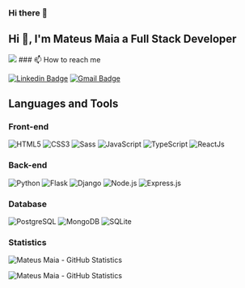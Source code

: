 ### Hi there 👋
## Hi 👋, I'm Mateus Maia a Full Stack Developer
<img src="https://c.tenor.com/1chQnZduRjkAAAAM/chuck-norris-approved.gif"/>
### 📫 How to reach me

[![Linkedin Badge](https://img.shields.io/badge/-Mateus%20Maia-0A66C2?style=flat-square&logo=Linkedin&logoColor=white&link=https://www.linkedin.com/in/mateus-maia-fonseca/)](https://www.linkedin.com/in/mateus-maia-fonseca/) [![Gmail Badge](https://img.shields.io/badge/-eng.fonsecamateus@gmail.com-DC4D42?style=flat-square&logo=Gmail&logoColor=white&link=mailto:eng.fonsecamateus@gmail.com)](eng.fonsecamateus@gmail.com) 

## Languages and Tools

### Front-end
<div>
	<img src="https://img.shields.io/badge/HTML5-E34F26?style=for-the-badge&logo=html5&logoColor=white" alt="HTML5" />
	<img src="https://img.shields.io/badge/CSS3-1572B6?style=for-the-badge&logo=css3&logoColor=white" alt="CSS3" />
	<img src="https://img.shields.io/badge/Sass-CC6699?style=for-the-badge&logo=sass&logoColor=white" alt="Sass" />
	<img src="https://img.shields.io/badge/JavaScript-323330?style=for-the-badge&logo=javascript&logoColor=F7DF1E" alt="JavaScript" />
	<img src="https://img.shields.io/badge/TypeScript-007ACC?style=for-the-badge&logo=typescript&logoColor=white" alt="TypeScript" />
	<img src="https://img.shields.io/badge/React-20232A?style=for-the-badge&logo=react&logoColor=61DAFB" alt="ReactJs" />
</div>

### Back-end
<div>
	<img src="https://img.shields.io/badge/Python-14354C?style=for-the-badge&logo=python&logoColor=white" alt="Python" />
	<img src="https://img.shields.io/badge/Flask-000000?style=for-the-badge&logo=flask&logoColor=white" alt="Flask" />
	<img src="https://img.shields.io/badge/Django-092E20?style=for-the-badge&logo=django&logoColor=white" alt="Django" />
	<img src="https://img.shields.io/badge/Node.js-43853D?style=for-the-badge&logo=node.js&logoColor=white" alt="Node.js" />
	<img src="https://img.shields.io/badge/Express.js-404D59?style=for-the-badge" alt="Express.js" />
</div>


### Database
<div>
	<img src="https://img.shields.io/badge/PostgreSQL-316192?style=for-the-badge&logo=postgresql&logoColor=white" alt="PostgreSQL" />
	<img src="https://img.shields.io/badge/MongoDB-4EA94B?style=for-the-badge&logo=mongodb&logoColor=white" alt="MongoDB" />
	<img src="https://img.shields.io/badge/SQLite-07405E?style=for-the-badge&logo=sqlite&logoColor=white" alt="SQLite" />
</div>


### Statistics
<p>
	<img align="center" src="https://github-readme-stats.vercel.app/api/top-langs?username=mateus-maia-dev&show_icons=true&locale=en&layout=compact" alt="Mateus Maia - GitHub Statistics"/>
</p>

<p>
	 <img align="center" src="https://github-readme-stats.vercel.app/api?username=mateus-maia-dev&show_icons=true&line_height=27" alt="Mateus Maia - GitHub Statistics"/>
</p>
 

